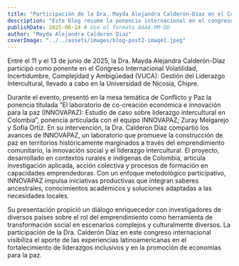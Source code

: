 ```yaml
---
title: "Participación de la Dra. Mayda Alejandra Calderón-Díaz en el Congreso sobre Liderazgo Intercultural en la Universidad de Nicosia, Chipre"
description: "Este blog resume la ponencia internacional en el congreso VUCA"
publishDate: 2025-06-14 # Use el formato AAAA-MM-DD
author: "Mayda Alejandra Calderón Diaz"
coverImage: "../../assets/images/blog-post2-image1.jpeg"
---
```


Entre el 11 y el 13 de junio de 2025, la Dra. Mayda Alejandra Calderón-Díaz participó como ponente en el Congreso Internacional Volatilidad, Incertidumbre, Complejidad y Ambigüedad (VUCA): Gestión del Liderazgo Intercultural, llevado a cabo en la Universidad de Nicosia, Chipre.

Durante el evento, presentó en la mesa temática de Conflicto y Paz la ponencia titulada “El laboratorio de co-creación económica e innovación para la paz (INNOVAPAZ): Estudio de caso sobre liderazgo intercultural en Colombia”, ponencia articulada con el equipo INNOVAPAZ; Zuray Melgarejo y Sofía Ortíz. En su intervención, la Dra. Calderon Diaz compartió los avances de INNOVAPAZ, un laboratorio que promueve la construcción de paz en territorios históricamente marginados a través del emprendimiento comunitario, la innovación social y el liderazgo intercultural.
El proyecto, desarrollado en contextos rurales e indígenas de Colombia, articula investigación aplicada, acción colectiva y procesos de formación en capacidades emprendedoras. Con un enfoque metodológico participativo, INNOVAPAZ impulsa iniciativas productivas que integran saberes ancestrales, conocimientos académicos y soluciones adaptadas a las necesidades locales.

Su presentación propició un diálogo enriquecedor con investigadores de diversos países sobre el rol del emprendimiento como herramienta de transformación social en escenarios complejos y culturalmente diversos. La participación de la Dra. Calderón Díaz en este congreso internacional visibiliza el aporte de las experiencias latinoamericanas en el fortalecimiento de liderazgos inclusivos y en la promoción de economías para la paz.
